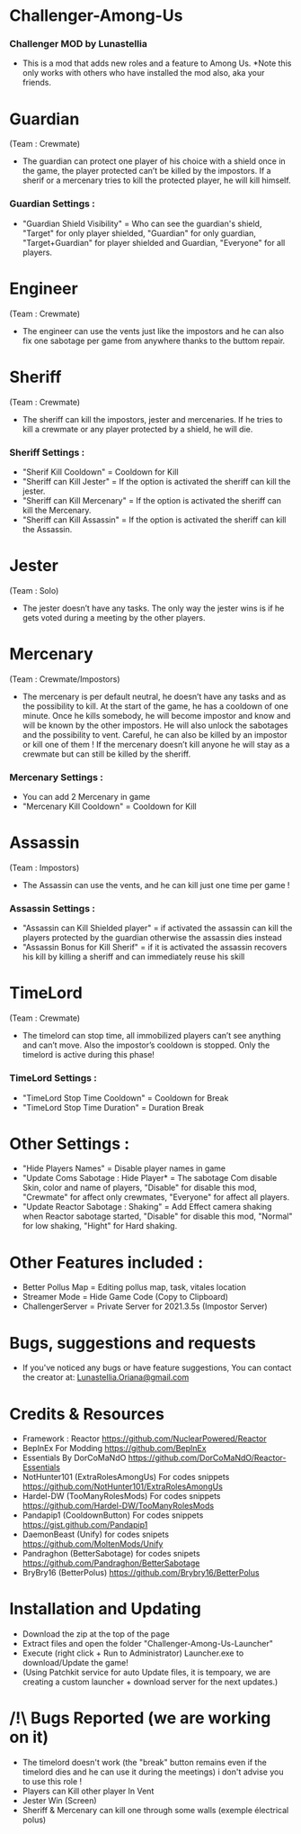 # Challenger-Among-Us
### Challenger MOD by Lunastellia

- This is a mod that adds new roles and a feature to Among Us.
*Note this only works with others who have installed the mod also, aka your friends.



# Guardian

(Team : Crewmate)
- The guardian can protect one player of his choice with a shield once in the game, the player protected can’t be killed by the impostors. If a sherif or a mercenary tries to kill the protected player, he will kill himself.

### Guardian Settings :

* "Guardian Shield Visibility" = Who can see the guardian's shield, "Target" for only player shielded, "Guardian" for only guardian, "Target+Guardian" for player shielded and Guardian, "Everyone" for all players.


# Engineer

(Team : Crewmate)
- The engineer can use the vents just like the impostors and he can also fix one sabotage per game from anywhere thanks to the buttom repair.


# Sheriff

(Team : Crewmate)
- The sheriff can kill the impostors, jester and mercenaries. If he tries to kill a crewmate or any player protected by a shield, he will die.

### Sheriff Settings :

* "Sherif Kill Cooldown" = Cooldown for Kill
* "Sheriff can Kill Jester" = If the option is activated the sheriff can kill the jester.
* "Sheriff can Kill Mercenary" = If the option is activated the sheriff can kill the Mercenary.
* "Sheriff can Kill Assassin" = If the option is activated the sheriff can kill the Assassin.

# Jester

(Team : Solo)
- The jester doesn’t have any tasks. The only way the jester wins is if he gets voted during a meeting by the other players.


# Mercenary

(Team : Crewmate/Impostors)
- The mercenary is per default neutral, he doesn’t have any tasks and as the possibility to kill. At the start of the game, he has a cooldown of one minute. Once he kills somebody, he will become impostor and know and will be known by the other impostors. He will also unlock the sabotages and the possibility to vent. Careful, he can also be killed by an impostor or kill one of them ! If the mercenary doesn’t kill anyone he will stay as a crewmate but can still be killed by the sheriff.

### Mercenary Settings :

* You can add 2 Mercenary in game
* "Mercenary Kill Cooldown" = Cooldown for Kill


# Assassin

(Team : Impostors)
- The Assassin can use the vents, and he can kill just one time per game !

### Assassin Settings :

* "Assassin can Kill Shielded player" = if activated the assassin can kill the players protected by the guardian otherwise the assassin dies instead
* "Assassin Bonus for Kill Sherif" = if it is activated the assassin recovers his kill by killing a sheriff and can immediately reuse his skill

# TimeLord

(Team : Crewmate)
- The timelord can stop time, all immobilized players can’t see anything and can’t move. Also the impostor’s cooldown is stopped. Only the timelord is active during this phase!

### TimeLord Settings :

* "TimeLord Stop Time Cooldown" = Cooldown for Break
* "TimeLord Stop Time Duration" = Duration Break



# Other Settings :

* "Hide Players Names" = Disable player names in game
* "Update Coms Sabotage : Hide Player* = The sabotage Com disable Skin, color and name of players, "Disable" for disable this mod, "Crewmate" for affect only crewmates, "Everyone" for affect all players.
* "Update Reactor Sabotage : Shaking" = Add Effect camera shaking when Reactor sabotage started, "Disable" for disable this mod, "Normal" for low shaking, "Hight" for Hard shaking.

# Other Features included :

- Better Pollus Map = Editing pollus map, task, vitales location
- Streamer Mode = Hide Game Code (Copy to Clipboard)
- ChallengerServer = Private Server for 2021.3.5s (Impostor Server)

# Bugs, suggestions and requests
- If you've noticed any bugs or have feature suggestions, You can contact the creator at: Lunastellia.Oriana@gmail.com

# Credits & Resources

- Framework : Reactor https://github.com/NuclearPowered/Reactor
- BepInEx For Modding https://github.com/BepInEx
- Essentials By DorCoMaNdO https://github.com/DorCoMaNdO/Reactor-Essentials
- NotHunter101 (ExtraRolesAmongUs) For codes snippets https://github.com/NotHunter101/ExtraRolesAmongUs
- Hardel-DW (TooManyRolesMods) For codes snippets https://github.com/Hardel-DW/TooManyRolesMods
- Pandapip1 (CooldownButton) For codes snippets https://gist.github.com/Pandapip1
- DaemonBeast (Unify) for codes snipets https://github.com/MoltenMods/Unify
- Pandraghon (BetterSabotage) for codes snipets https://github.com/Pandraghon/BetterSabotage
- BryBry16 (BetterPolus) https://github.com/Brybry16/BetterPolus

# Installation and Updating
- Download the zip at the top of the page
- Extract files and open the folder "Challenger-Among-Us-Launcher"
- Execute (right click + Run to Administrator) Launcher.exe to download/Update the game!
- (Using Patchkit service for auto Update files, it is tempoary, we are creating a custom launcher + download server for the next updates.)

# /!\ Bugs Reported (we are working on it)
- The timelord doesn't work (the "break" button remains even if the timelord dies and he can use it during the meetings) i don't advise you to use this role !
- Players can Kill other player In Vent
- Jester Win (Screen)
- Sheriff & Mercenary can kill one through some walls (exemple électrical polus)
